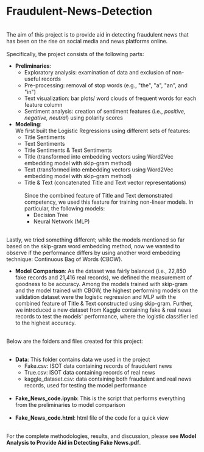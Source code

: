 # Fraudulent-News-Detection
<br>
The aim of this project is to provide aid in detecting fraudulent news that has been on the rise on social media and news platforms online.<br>
<br>
Specifically, the project consists of the following parts:  

* **Preliminaries**: 
  + Exploratory analysis: examination of data and exclusion of non-useful records  
  + Pre-processing: removal of stop words (e.g., "the", "a", "an", and "in")
  + Text visualization: bar plots/ word clouds of frequent words for each feature column
  + Sentiment analysis: creation of sentiment features (i.e., <i>positive, negative, neutral</i>) using polarity scores  
* **Modeling**:<br>
We first built the Logistic Regressions using different sets of features: 
  + Title Sentiments
  + Text Sentiments
  + Title Sentiments & Text Sentiments 
  + Title (transformed into embedding vectors using Word2Vec embedding model with skip-gram method)
  + Text (transformed into embedding vectors using Word2Vec embedding model with skip-gram method)
  + Title & Text (concatenated Title and Text vector representations)<br><br>
Since the combined feature of Title and Text demonstrated competency, we used this feature for training non-linear models. In particular, the following models:
    + Decision Tree
    + Neural Network (MLP) <br>
<br>
Lastly, we tried something different; while the models mentioned so far based on the skip-gram word embedding method, now we wanted to observe if the performance differs by using another word embedding technique: Continuous Bag of Words (CBOW). 
  

* **Model Comparison**: As the dataset was fairly balanced (i.e., 22,850 fake records and 21,416 real records), we defined the measurement of goodness to be accuracy. Among the models trained with skip-gram and the model trained with CBOW, the highest performing models on the validation dataset were the logistic regression and MLP with the combined feature of Title & Text constructed using skip-gram. Further, we introduced a new dataset from Kaggle containing fake & real news records to test the models' performance, where the logistic classifier led to the highest accuracy.  


<br>
Below are the folders and files created for this project:<br> 
<br>

* **Data**: This folder contains data we used in the project  
  + Fake.csv: ISOT data containing records of fraudulent news 
  + True.csv: ISOT data containing records of real news 
  + kaggle_dataset.csv: data containing both fraudulent and real news records, used for testing the model performance<br><br>
* **Fake_News_code.ipynb**: This is the script that performs everything from the preliminaries to model comparison<br><br>
* **Fake_News_code.html**: html file of the code for a quick view

<br>
For the complete methodologies, results, and discussion, please see <b>Model Analysis to Provide Aid in Detecting Fake News.pdf</b>. 
